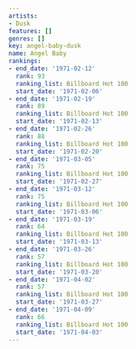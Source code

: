 ```yaml
---
artists:
- Dusk
features: []
genres: []
key: angel-baby-dusk
name: Angel Baby
rankings:
- end_date: '1971-02-12'
  rank: 93
  ranking_list: Billboard Hot 100
  start_date: '1971-02-06'
- end_date: '1971-02-19'
  rank: 89
  ranking_list: Billboard Hot 100
  start_date: '1971-02-13'
- end_date: '1971-02-26'
  rank: 88
  ranking_list: Billboard Hot 100
  start_date: '1971-02-20'
- end_date: '1971-03-05'
  rank: 75
  ranking_list: Billboard Hot 100
  start_date: '1971-02-27'
- end_date: '1971-03-12'
  rank: 75
  ranking_list: Billboard Hot 100
  start_date: '1971-03-06'
- end_date: '1971-03-19'
  rank: 64
  ranking_list: Billboard Hot 100
  start_date: '1971-03-13'
- end_date: '1971-03-26'
  rank: 57
  ranking_list: Billboard Hot 100
  start_date: '1971-03-20'
- end_date: '1971-04-02'
  rank: 57
  ranking_list: Billboard Hot 100
  start_date: '1971-03-27'
- end_date: '1971-04-09'
  rank: 66
  ranking_list: Billboard Hot 100
  start_date: '1971-04-03'
---
```


